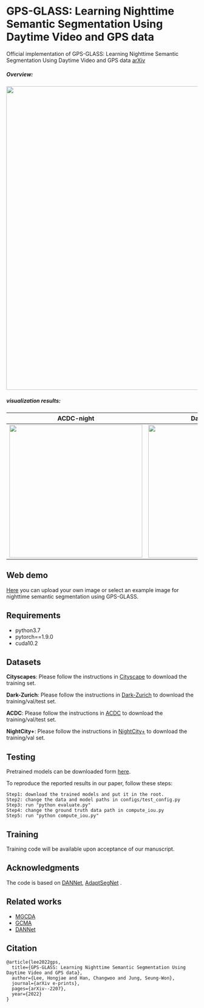# GPS-GLASS: Learning Nighttime Semantic Segmentation Using Daytime Video and GPS data
Official implementation of GPS-GLASS: Learning Nighttime Semantic Segmentation Using Daytime Video and GPS data [arXiv](https://arxiv.org/abs/2207.13297)

#####  Overview:
<img src="https://github.com/jimmy9704/GPS-GLASS/blob/main/image/network.png" width="800"/>

##### visualization results:
ACDC-night            |  Dark Zurich-val
:-------------------------:|:-------------------------:
<img src="https://github.com/jimmy9704/GPS-GLASS/blob/main/video/ACDC-night.gif" width="350"/> |<img src="https://github.com/jimmy9704/GPS-GLASS/blob/main/video/Dark_Zurich-val.gif" width="350"/>

## Web demo
[Here](https://1a2b-163-152-183-111.jp.ngrok.io/) you can upload your own image or select an example image for nighttime semantic segmentation using GPS-GLASS. 

## Requirements
* python3.7
* pytorch==1.9.0
* cuda10.2

## Datasets
**Cityscapes**: Please follow the instructions in [Cityscape](https://www.cityscapes-dataset.com/) to download the training set.

**Dark-Zurich**: Please follow the instructions in [Dark-Zurich](https://www.trace.ethz.ch/publications/2019/GCMA_UIoU/) to download the training/val/test set.

**ACDC**: Please follow the instructions in [ACDC](https://acdc.vision.ee.ethz.ch/) to download the training/val/test set.

**NightCity+**: Please follow the instructions in [NightCity+](https://github.com/xdeng7/NightLab) to download the training/val set.

## Testing
Pretrained models can be downloaded form [here](https://www.dropbox.com/s/xmon1vnqsn2zvwz/trained_models.zip?dl=0).


To reproduce the reported results in our paper, follow these steps:
```
Step1: download the trained models and put it in the root.
Step2: change the data and model paths in configs/test_config.py
Step3: run "python evaluate.py"
Step4: change the ground truth data path in compute_iou.py
Step5: run "python compute_iou.py"
```
## Training 
Training code will be available upon acceptance of our manuscript.

## Acknowledgments
The code is based on [DANNet](https://github.com/W-zx-Y/DANNet), [AdaptSegNet](https://github.com/wasidennis/AdaptSegNet) .

## Related works
* [MGCDA](https://github.com/sakaridis/MGCDA)
* [GCMA](https://www.trace.ethz.ch/publications/2019/GCMA_UIoU/GCMA_UIoU-Sakaridis+Dai+Van_Gool-ICCV_19.pdf)
* [DANNet](https://github.com/W-zx-Y/DANNet)

## Citation
```
@article{lee2022gps,
  title={GPS-GLASS: Learning Nighttime Semantic Segmentation Using Daytime Video and GPS data},
  author={Lee, Hongjae and Han, Changwoo and Jung, Seung-Won},
  journal={arXiv e-prints},
  pages={arXiv--2207},
  year={2022}
}
```
